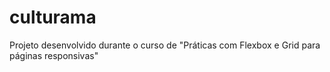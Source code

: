 # culturama
Projeto desenvolvido durante o curso de "Práticas com Flexbox e Grid para páginas responsivas" 

